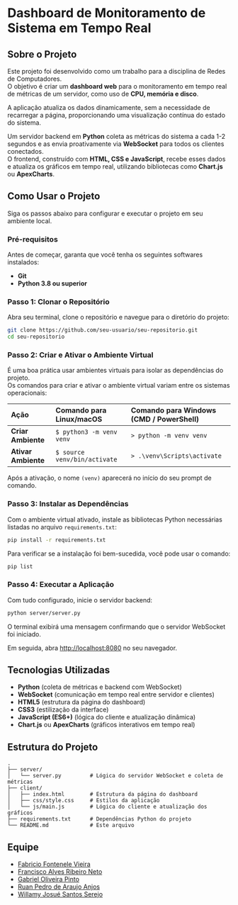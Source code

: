 # Dashboard de Monitoramento de Sistema em Tempo Real

## Sobre o Projeto

Este projeto foi desenvolvido como um trabalho para a disciplina de Redes de Computadores.  
O objetivo é criar um **dashboard web** para o monitoramento em tempo real de métricas de um servidor, como uso de **CPU, memória e disco**.  

A aplicação atualiza os dados dinamicamente, sem a necessidade de recarregar a página, proporcionando uma visualização contínua do estado do sistema.  

Um servidor backend em **Python** coleta as métricas do sistema a cada 1-2 segundos e as envia proativamente via **WebSocket** para todos os clientes conectados.  
O frontend, construído com **HTML, CSS e JavaScript**, recebe esses dados e atualiza os gráficos em tempo real, utilizando bibliotecas como **Chart.js** ou **ApexCharts**.

## Como Usar o Projeto

Siga os passos abaixo para configurar e executar o projeto em seu ambiente local.

### Pré-requisitos

Antes de começar, garanta que você tenha os seguintes softwares instalados:

* **Git**
* **Python 3.8 ou superior**

### Passo 1: Clonar o Repositório

Abra seu terminal, clone o repositório e navegue para o diretório do projeto:

```bash
git clone https://github.com/seu-usuario/seu-repositorio.git
cd seu-repositorio
```

### Passo 2: Criar e Ativar o Ambiente Virtual

É uma boa prática usar ambientes virtuais para isolar as dependências do projeto.  
Os comandos para criar e ativar o ambiente virtual variam entre os sistemas operacionais:

| Ação                | Comando para Linux/macOS     | Comando para Windows (CMD / PowerShell) |
| :------------------ | :--------------------------- | :-------------------------------------- |
| **Criar Ambiente**  | `$ python3 -m venv venv`     | `> python -m venv venv`                 |
| **Ativar Ambiente** | `$ source venv/bin/activate` | `> .\venv\Scripts\activate`             |

Após a ativação, o nome `(venv)` aparecerá no início do seu prompt de comando.

### Passo 3: Instalar as Dependências

Com o ambiente virtual ativado, instale as bibliotecas Python necessárias listadas no arquivo `requirements.txt`:

```bash
pip install -r requirements.txt
```

Para verificar se a instalação foi bem-sucedida, você pode usar o comando:

```bash
pip list
```

### Passo 4: Executar a Aplicação

Com tudo configurado, inicie o servidor backend:

```bash
python server/server.py
```

O terminal exibirá uma mensagem confirmando que o servidor WebSocket foi iniciado.

Em seguida, abra [http://localhost:8080](http://localhost:8080) no seu navegador.

## Tecnologias Utilizadas

* **Python** (coleta de métricas e backend com WebSocket)  
* **WebSocket** (comunicação em tempo real entre servidor e clientes)  
* **HTML5** (estrutura da página do dashboard)  
* **CSS3** (estilização da interface)  
* **JavaScript (ES6+)** (lógica do cliente e atualização dinâmica)  
* **Chart.js** ou **ApexCharts** (gráficos interativos em tempo real)  

## Estrutura do Projeto

```text
.
├── server/
│   └── server.py         # Lógica do servidor WebSocket e coleta de métricas
├── client/
│   ├── index.html        # Estrutura da página do dashboard
│   ├── css/style.css     # Estilos da aplicação
│   └── js/main.js        # Lógica do cliente e atualização dos gráficos
├── requirements.txt      # Dependências Python do projeto
└── README.md             # Este arquivo
```

## Equipe

* [Fabricio Fontenele Vieira](https://github.com/Fabricio-Fontenele)  
* [Francisco Alves Ribeiro Neto](https://github.com/fnetgit)  
* [Gabriel Oliveira Pinto](https://github.com/gaboliveira-alt)  
* [Ruan Pedro de Araujo Anjos](https://github.com/oAnjophb)  
* [Willamy Josué Santos Serejo](https://github.com/JosueSerejo)  
